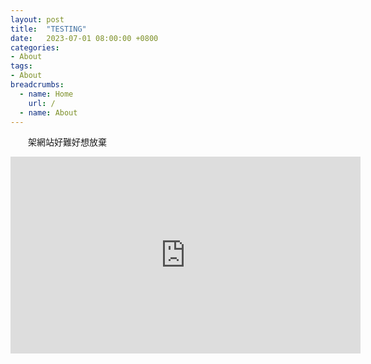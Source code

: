 ```yaml
---
layout: post
title:  "TESTING"
date:   2023-07-01 08:00:00 +0800
categories:
- About
tags:
- About
breadcrumbs:
  - name: Home
    url: /
  - name: About
---
```

　　架網站好難好想放棄

<iframe width="560" height="315" src="https://www.youtube.com/embed/VEg9_AvZv-I" title="YouTube video player" frameborder="0" allow="accelerometer; autoplay; clipboard-write; encrypted-media; gyroscope; picture-in-picture; web-share" allowfullscreen></iframe>

<script src="path/to/js/subtitles-octopus.js"></script>
